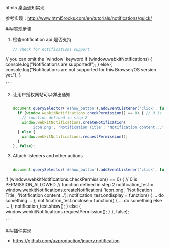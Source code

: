 html5 桌面通知实现

参考实现：http://www.html5rocks.com/en/tutorials/notifications/quick/

###实现步骤

1. 检查notification api 是否支持

    ``` javascript
    // check for notifications support
// you can omit the 'window' keyword
if (window.webkitNotifications) {
  console.log("Notifications are supported!");
}
else {
  console.log("Notifications are not supported for this Browser/OS version yet.");
}

    ```

2. 让用户授权网站可以弹出通知

    ```javascript
    
    document.querySelector('#show_button').addEventListener('click', function() {
      if (window.webkitNotifications.checkPermission() == 0) { // 0 is PERMISSION_ALLOWED
        // function defined in step 2
        window.webkitNotifications.createNotification(
            'icon.png', 'Notification Title', 'Notification content...');
      } else {
        window.webkitNotifications.requestPermission();
      }
    }, false);
    
    ```
3. Attach listeners and other actions 

    ```javascript
    
    document.querySelector('#show_button').addEventListener('click', function() {
  if (window.webkitNotifications.checkPermission() == 0) { // 0 is PERMISSION_ALLOWED
    // function defined in step 2
    notification_test = window.webkitNotifications.createNotification(
      'icon.png', 'Notification Title', 'Notification content...');
    notification_test.ondisplay = function() { ... do something ... };
    notification_test.onclose = function() { ... do something else ... };
    notification_test.show();
  } else {
    window.webkitNotifications.requestPermission();
  }
}, false);
    
    ```    

###插件实现

* https://github.com/azproduction/jquery.notification


